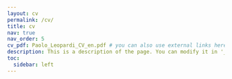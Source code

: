 ```yaml
---
layout: cv
permalink: /cv/
title: cv
nav: true
nav_order: 5
cv_pdf: Paolo_Leopardi_CV_en.pdf # you can also use external links here
description: This is a description of the page. You can modify it in '_pages/cv.md'. You can also change or remove the top pdf download button.
toc:
  sidebar: left
---
```

